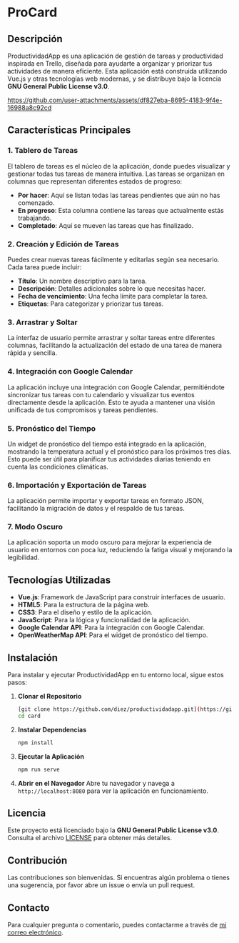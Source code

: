# ProCard

## Descripción

ProductividadApp es una aplicación de gestión de tareas y productividad inspirada en Trello, diseñada para ayudarte a organizar y priorizar tus actividades de manera eficiente. Esta aplicación está construida utilizando Vue.js y otras tecnologías web modernas, y se distribuye bajo la licencia **GNU General Public License v3.0**.

https://github.com/user-attachments/assets/df827eba-8695-4183-9f4e-16988a8c92cd

## Características Principales

### 1. **Tablero de Tareas**
El tablero de tareas es el núcleo de la aplicación, donde puedes visualizar y gestionar todas tus tareas de manera intuitiva. Las tareas se organizan en columnas que representan diferentes estados de progreso:

- **Por hacer**: Aquí se listan todas las tareas pendientes que aún no has comenzado.
- **En progreso**: Esta columna contiene las tareas que actualmente estás trabajando.
- **Completado**: Aquí se mueven las tareas que has finalizado.

### 2. **Creación y Edición de Tareas**
Puedes crear nuevas tareas fácilmente y editarlas según sea necesario. Cada tarea puede incluir:
- **Título**: Un nombre descriptivo para la tarea.
- **Descripción**: Detalles adicionales sobre lo que necesitas hacer.
- **Fecha de vencimiento**: Una fecha límite para completar la tarea.
- **Etiquetas**: Para categorizar y priorizar tus tareas.

### 3. **Arrastrar y Soltar**
La interfaz de usuario permite arrastrar y soltar tareas entre diferentes columnas, facilitando la actualización del estado de una tarea de manera rápida y sencilla.

### 4. **Integración con Google Calendar**
La aplicación incluye una integración con Google Calendar, permitiéndote sincronizar tus tareas con tu calendario y visualizar tus eventos directamente desde la aplicación. Esto te ayuda a mantener una visión unificada de tus compromisos y tareas pendientes.

### 5. **Pronóstico del Tiempo**
Un widget de pronóstico del tiempo está integrado en la aplicación, mostrando la temperatura actual y el pronóstico para los próximos tres días. Esto puede ser útil para planificar tus actividades diarias teniendo en cuenta las condiciones climáticas.

### 6. **Importación y Exportación de Tareas**
La aplicación permite importar y exportar tareas en formato JSON, facilitando la migración de datos y el respaldo de tus tareas.

### 7. **Modo Oscuro**
La aplicación soporta un modo oscuro para mejorar la experiencia de usuario en entornos con poca luz, reduciendo la fatiga visual y mejorando la legibilidad.

## Tecnologías Utilizadas

- **Vue.js**: Framework de JavaScript para construir interfaces de usuario.
- **HTML5**: Para la estructura de la página web.
- **CSS3**: Para el diseño y estilo de la aplicación.
- **JavaScript**: Para la lógica y funcionalidad de la aplicación.
- **Google Calendar API**: Para la integración con Google Calendar.
- **OpenWeatherMap API**: Para el widget de pronóstico del tiempo.

## Instalación

Para instalar y ejecutar ProductividadApp en tu entorno local, sigue estos pasos:

1. **Clonar el Repositorio**
   ```bash
   [git clone https://github.com/diez/productividadapp.git](https://github.com/Diez111/card.git)
   cd card
   ```

2. **Instalar Dependencias**
   ```bash
   npm install
   ```

3. **Ejecutar la Aplicación**
   ```bash
   npm run serve
   ```

4. **Abrir en el Navegador**
   Abre tu navegador y navega a `http://localhost:8080` para ver la aplicación en funcionamiento.

## Licencia

Este proyecto está licenciado bajo la **GNU General Public License v3.0**. Consulta el archivo [LICENSE](LICENSE) para obtener más detalles.

## Contribución

Las contribuciones son bienvenidas. Si encuentras algún problema o tienes una sugerencia, por favor abre un issue o envía un pull request.

## Contacto

Para cualquier pregunta o comentario, puedes contactarme a través de [mi correo electrónico](lautaroagustindiez@gmail.com).
